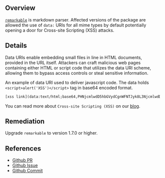 ## Overview
[`remarkable`](https://www.npmjs.com/package/remarkable) is markdown parser.
Affected versions of the package are allowed the use of `data:` URIs for all mime types by default potentially opening a door for Cross-site Scripting (XSS) attacks.

## Details
Data URIs enable embedding small files in line in HTML documents, provided in the URL itself.
Attackers can craft malicious web pages containing either HTML or script code that utilizes the data URI scheme, allowing them to bypass access controls or steal sensitive information.

An example of data URI used to deliver javascript code. The data holds `<script>alert('XSS')</script>` tag in base64 encoded format.
```html
[xss link](data:text/html;base64,PHNjcmlwdD5hbGVydCgnWFNTJyk8L3NjcmlwdD4K)
```

You can read more about `Cross-site Scripting (XSS)` on our [blog](https://snyk.io/blog/marked-xss-vulnerability/).

## Remediation
Upgrade `remarkable` to version 1.7.0 or higher.

## References
- [Github PR](https://github.com/jonschlinkert/remarkable/pull/228)
- [Github Issue](https://github.com/jonschlinkert/remarkable/issues/227)
- [Github Commit](https://github.com/jonschlinkert/remarkable/commit/49e24e8f2a431c095ddbb74ecb67cf1cf8f88c47)
